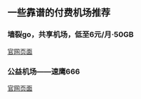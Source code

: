 ## 一些靠谱的付费机场推荐
### 墙裂go，共享机场，低至6元/月·50GB
[官网页面](https://dwz.cn/oSg3UC6P)
### 公益机场——速鹰666
[官网页面](http://suo.im/5xmks9)
